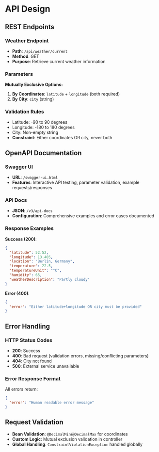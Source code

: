 # API Design

## REST Endpoints

### Weather Endpoint

- **Path**: `/api/weather/current`
- **Method**: GET
- **Purpose**: Retrieve current weather information

### Parameters

**Mutually Exclusive Options:**

1. **By Coordinates**: `latitude` + `longitude` (both required)
2. **By City**: `city` (string)

### Validation Rules

- Latitude: -90 to 90 degrees
- Longitude: -180 to 180 degrees
- City: Non-empty string
- **Constraint**: Either coordinates OR city, never both

## OpenAPI Documentation

### Swagger UI

- **URL**: `/swagger-ui.html`
- **Features**: Interactive API testing, parameter validation, example requests/responses

### API Docs

- **JSON**: `/v3/api-docs`
- **Configuration**: Comprehensive examples and error cases documented

### Response Examples

**Success (200)**:

```json
{
  "latitude": 52.52,
  "longitude": 13.405,
  "location": "Berlin, Germany",
  "temperature": 22.5,
  "temperatureUnit": "°C",
  "humidity": 65,
  "weatherDescription": "Partly cloudy"
}
```

**Error (400)**:

```json
{
  "error": "Either latitude+longitude OR city must be provided"
}
```

## Error Handling

### HTTP Status Codes

- **200**: Success
- **400**: Bad request (validation errors, missing/conflicting parameters)
- **404**: City not found
- **500**: External service unavailable

### Error Response Format

All errors return:

```json
{
  "error": "Human readable error message"
}
```

## Request Validation

- **Bean Validation**: `@DecimalMin`/`@DecimalMax` for coordinates
- **Custom Logic**: Mutual exclusion validation in controller
- **Global Handling**: `ConstraintViolationException` handled globally

